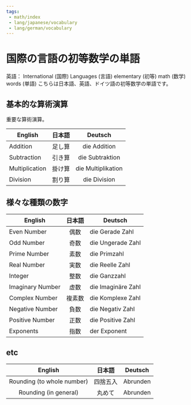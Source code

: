 ```yaml
---
tags:
 - math/index
 - lang/japanese/vocabulary
 - lang/german/vocabulary
---
```


# 国際の言語の初等数学の単語
英語： International (国際) Languages (言語) elementary (初等) math (数学) words (単語)
こちらは日本語、英語、ドイツ語の初等数学の単語です。


## 基本的な算術演算
重要な算術演算。

| English        | 日本語 |      Deutsch       |
| -------------- |:------:|:------------------:|
| Addition       | 足し算 |    die Addition    |
| Subtraction    | 引き算 |  die Subtraktion   |
| Multiplication | 掛け算 | die Multiplikation |
| Division       | 割り算 |    die Division    |

## 様々な種類の数字

| English          | 日本語 | Deutsch            |
| ---------------- |:------:| ------------------ |
| Even Number      |  偶数  | die Gerade Zahl    |
| Odd Number       |  奇数  | die Ungerade Zahl  |
| Prime Number     |  素数  | die Primzahl       |
| Real Number      |  実数  | die Reelle Zahl    |
| Integer          |  整数  | die Ganzzahl       |
| Imaginary Number |  虚数  | die Imaginäre Zahl |
| Complex Number   | 複素数 | die Komplexe Zahl  |
| Negative Number  |  負数  | die Negativ Zahl   |
| Positive Number  |  正数  | die Positive Zahl  |
| Exponents        |  指数  | der Exponent       |

## etc
|          English           |  日本語  | Deutsch  |
|:--------------------------:|:--------:|:--------:|
| Rounding (to whole number) | 四捨五入 | Abrunden |
|   Rounding (in general)    |  丸めて  | Abrunden |

